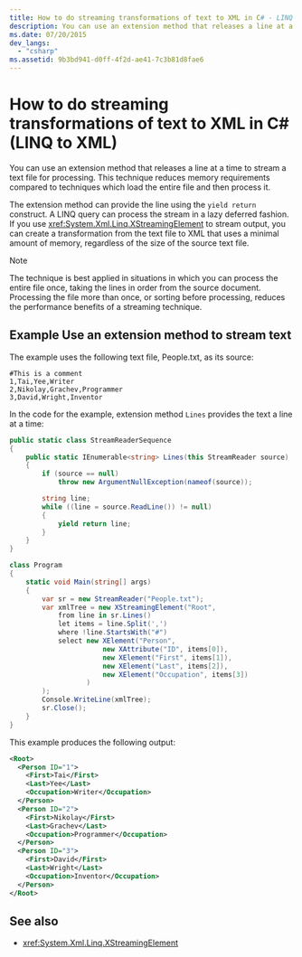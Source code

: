 ```yaml
---
title: How to do streaming transformations of text to XML in C# - LINQ to XML
description: You can use an extension method that releases a line at a time to stream a text file for processing. This technique reduces memory requirements compared to techniques which load the entire file and then process it.
ms.date: 07/20/2015
dev_langs:
  - "csharp"
ms.assetid: 9b3bd941-d0ff-4f2d-ae41-7c3b81d8fae6
---
```


# How to do streaming transformations of text to XML in C# (LINQ to XML)

You can use an extension method that releases a line at a time to stream a text file for processing. This technique reduces memory requirements compared to techniques which load the entire file and then process it.

The extension method can provide the line using the `yield return` construct. A LINQ query can process the stream in a lazy deferred fashion. If you use <xref:System.Xml.Linq.XStreamingElement> to stream output, you can create a transformation from the text file to XML that uses a minimal amount of memory, regardless of the size of the source text file.

> [!NOTE]
> The technique is best applied in situations in which you can process the entire file once, taking the lines in order from the source document. Processing the file more than once, or sorting before processing, reduces the performance benefits of a streaming technique.

## Example Use an extension method to stream text

The example uses the following text file, People.txt, as its source:

```text
#This is a comment
1,Tai,Yee,Writer
2,Nikolay,Grachev,Programmer
3,David,Wright,Inventor
```

In the code for the example, extension method `Lines` provides the text a line at a time:

```csharp
public static class StreamReaderSequence
{
    public static IEnumerable<string> Lines(this StreamReader source)
    {
        if (source == null)
            throw new ArgumentNullException(nameof(source));

        string line;
        while ((line = source.ReadLine()) != null)
        {
            yield return line;
        }
    }
}

class Program
{
    static void Main(string[] args)
    {
        var sr = new StreamReader("People.txt");
        var xmlTree = new XStreamingElement("Root",
            from line in sr.Lines()
            let items = line.Split(',')
            where !line.StartsWith("#")
            select new XElement("Person",
                       new XAttribute("ID", items[0]),
                       new XElement("First", items[1]),
                       new XElement("Last", items[2]),
                       new XElement("Occupation", items[3])
                   )
        );
        Console.WriteLine(xmlTree);
        sr.Close();
    }
}
```

This example produces the following output:

```xml
<Root>
  <Person ID="1">
    <First>Tai</First>
    <Last>Yee</Last>
    <Occupation>Writer</Occupation>
  </Person>
  <Person ID="2">
    <First>Nikolay</First>
    <Last>Grachev</Last>
    <Occupation>Programmer</Occupation>
  </Person>
  <Person ID="3">
    <First>David</First>
    <Last>Wright</Last>
    <Occupation>Inventor</Occupation>
  </Person>
</Root>
```

## See also

- <xref:System.Xml.Linq.XStreamingElement>
